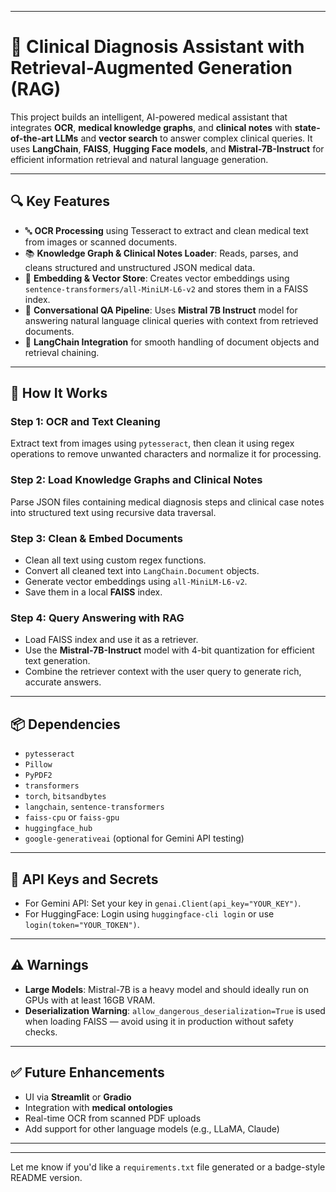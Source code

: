 
---

# 🏥 Clinical Diagnosis Assistant with Retrieval-Augmented Generation (RAG)

This project builds an intelligent, AI-powered medical assistant that integrates **OCR**, **medical knowledge graphs**, and **clinical notes** with **state-of-the-art LLMs** and **vector search** to answer complex clinical queries. It uses **LangChain**, **FAISS**, **Hugging Face models**, and **Mistral-7B-Instruct** for efficient information retrieval and natural language generation.

---

## 🔍 Key Features

* 🔤 **OCR Processing** using Tesseract to extract and clean medical text from images or scanned documents.
* 📚 **Knowledge Graph & Clinical Notes Loader**: Reads, parses, and cleans structured and unstructured JSON medical data.
* 🤖 **Embedding & Vector Store**: Creates vector embeddings using `sentence-transformers/all-MiniLM-L6-v2` and stores them in a FAISS index.
* 💬 **Conversational QA Pipeline**: Uses **Mistral 7B Instruct** model for answering natural language clinical queries with context from retrieved documents.
* 🔌 **LangChain Integration** for smooth handling of document objects and retrieval chaining.

---

## 🧠 How It Works

### Step 1: OCR and Text Cleaning

Extract text from images using `pytesseract`, then clean it using regex operations to remove unwanted characters and normalize it for processing.

### Step 2: Load Knowledge Graphs and Clinical Notes

Parse JSON files containing medical diagnosis steps and clinical case notes into structured text using recursive data traversal.

### Step 3: Clean & Embed Documents

* Clean all text using custom regex functions.
* Convert all cleaned text into `LangChain.Document` objects.
* Generate vector embeddings using `all-MiniLM-L6-v2`.
* Save them in a local **FAISS** index.

### Step 4: Query Answering with RAG

* Load FAISS index and use it as a retriever.
* Use the **Mistral-7B-Instruct** model with 4-bit quantization for efficient text generation.
* Combine the retriever context with the user query to generate rich, accurate answers.

---


## 📦 Dependencies

* `pytesseract`
* `Pillow`
* `PyPDF2`
* `transformers`
* `torch`, `bitsandbytes`
* `langchain`, `sentence-transformers`
* `faiss-cpu` or `faiss-gpu`
* `huggingface_hub`
* `google-generativeai` (optional for Gemini API testing)

---

## 🔐 API Keys and Secrets

* For Gemini API: Set your key in `genai.Client(api_key="YOUR_KEY")`.
* For HuggingFace: Login using `huggingface-cli login` or use `login(token="YOUR_TOKEN")`.

---

## ⚠️ Warnings

* **Large Models**: Mistral-7B is a heavy model and should ideally run on GPUs with at least 16GB VRAM.
* **Deserialization Warning**: `allow_dangerous_deserialization=True` is used when loading FAISS — avoid using it in production without safety checks.

---

## ✅ Future Enhancements

* UI via **Streamlit** or **Gradio**
* Integration with **medical ontologies**
* Real-time OCR from scanned PDF uploads
* Add support for other language models (e.g., LLaMA, Claude)

---


---


Let me know if you'd like a `requirements.txt` file generated or a badge-style README version.
